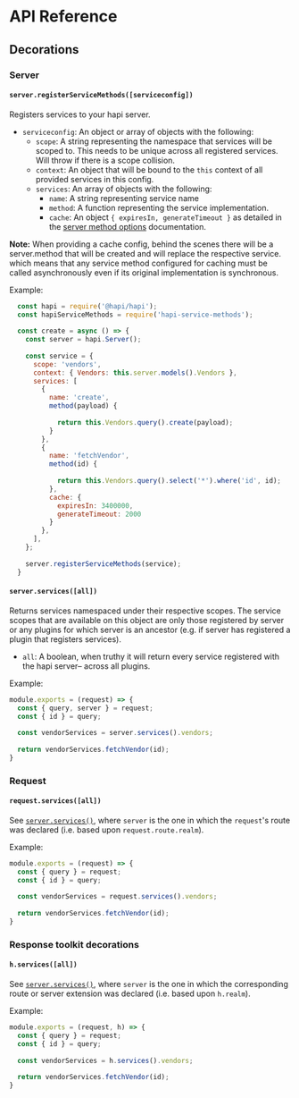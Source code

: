 # API Reference

## Decorations

### Server

#### `server.registerServiceMethods([serviceconfig])`

Registers services to your hapi server.

- `serviceconfig`: An object or array of objects with the following:
  - `scope`: A string representing the namespace that services will be scoped to. This needs to be unique across all registered services. Will throw if there is a scope collision.
  - `context`: An object that will be bound to the `this` context of all provided services in this config.
  - `services`: An array of objects with the following:
    - `name`: A string representing service name
    - `method`: A function representing the service implementation.
    - `cache`: An object `{ expiresIn, generateTimeout }` as detailed in the [server method options](https://github.com/hapijs/hapi/blob/master/API.md#server.method()) documentation.

**Note:** When providing a cache config, behind the scenes there will be a server.method that will be created and will replace the respective service.
which means that any service method configured for caching must be called asynchronously even if its original implementation is synchronous.

Example:
```js
  const hapi = require('@hapi/hapi');
  const hapiServiceMethods = require('hapi-service-methods');
  
  const create = async () => {
    const server = hapi.Server();
    
    const service = {
      scope: 'vendors',
      context: { Vendors: this.server.models().Vendors },
      services: [
        {
          name: 'create',
          method(payload) {
            
            return this.Vendors.query().create(payload);
          }
        },
        {
          name: 'fetchVendor',
          method(id) {
            
            return this.Vendors.query().select('*').where('id', id);
          },
          cache: {
            expiresIn: 3400000,
            generateTimeout: 2000
          }
        },
      ],
    };
    
    server.registerServiceMethods(service);
  }
```

 
#### `server.services([all])`

Returns services namespaced under their respective scopes. The service scopes that are available on this object are only those
registered by server or any plugins for which server is an ancestor (e.g. if server has registered a plugin that registers services).

- `all`: A boolean, when truthy it will return every service registered with the hapi server– across all plugins.

Example:
```js
module.exports = (request) => {
  const { query, server } = request;
  const { id } = query;
  
  const vendorServices = server.services().vendors;
  
  return vendorServices.fetchVendor(id);
}
```

### Request

#### `request.services([all])`

See [`server.services()`](#serverservicesall), where `server` is the one in which the `request`'s route was declared (i.e. based upon `request.route.realm`).

Example:
```js
module.exports = (request) => {
  const { query } = request;
  const { id } = query;
  
  const vendorServices = request.services().vendors;
  
  return vendorServices.fetchVendor(id);
}
```

### Response toolkit decorations

#### `h.services([all])`

See [`server.services()`](#serverservicesall), where `server` is the one in which the corresponding route or server extension was declared (i.e. based upon `h.realm`).

Example:
```js
module.exports = (request, h) => {
  const { query } = request;
  const { id } = query;
  
  const vendorServices = h.services().vendors;
  
  return vendorServices.fetchVendor(id);
}
```
